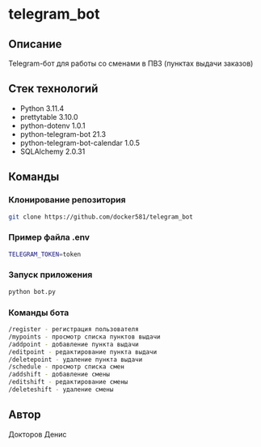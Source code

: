 # telegram_bot

## Описание
Telegram-бот для работы со сменами в ПВЗ (пунктах выдачи заказов)

## Стек технологий
- Python 3.11.4
- prettytable 3.10.0
- python-dotenv 1.0.1
- python-telegram-bot 21.3
- python-telegram-bot-calendar 1.0.5
- SQLAlchemy 2.0.31

## Команды
### Клонирование репозитория
```bash
git clone https://github.com/docker581/telegram_bot
```

### Пример файла .env
```bash
TELEGRAM_TOKEN=token
```

### Запуск приложения
```bash
python bot.py
```

### Команды бота
```bash
/register - регистрация пользователя
/mypoints - просмотр списка пунктов выдачи
/addpoint - добавление пункта выдачи
/editpoint - редактирование пункта выдачи
/deletepoint - удаление пункта выдачи
/schedule - просмотр списка смен
/addshift - добавление смены
/editshift - редактирование смены
/deleteshift - удаление смены
```

## Автор
Докторов Денис
